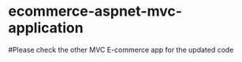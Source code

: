 # ecommerce-aspnet-mvc-application





#Please check the other MVC E-commerce app for the updated code
